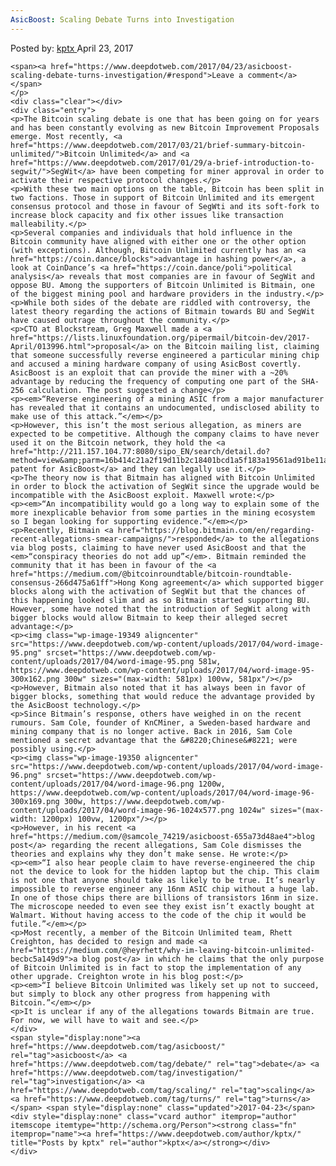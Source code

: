 ```yaml
---
AsicBoost: Scaling Debate Turns into Investigation
---
```

<article class="post-listing post-19342 post type-post status-publish format-standard has-post-thumbnail hentry  tag-asicboost tag-debate tag-investigation tag-scaling tag-turns">
    <div class="post-inner">
        <span>Posted by: <a href="https://www.deepdotweb.com/author/kptx/" title="">kptx </a></span>
    <span>April 23, 2017</span>
    
    <span><a href="https://www.deepdotweb.com/2017/04/23/asicboost-scaling-debate-turns-investigation/#respond">Leave a comment</a></span>
    </p>
    <div class="clear"></div>
    <div class="entry">
    <p>The Bitcoin scaling debate is one that has been going on for years and has been constantly evolving as new Bitcoin Improvement Proposals emerge. Most recently, <a href="https://www.deepdotweb.com/2017/03/21/brief-summary-bitcoin-unlimited/">Bitcoin Unlimited</a> and <a href="https://www.deepdotweb.com/2017/01/29/a-brief-introduction-to-segwit/">SegWit</a> have been competing for miner approval in order to activate their respective protocol changes.</p>
    <p>With these two main options on the table, Bitcoin has been split in two factions. Those in support of Bitcoin Unlimited and its emergent consensus protocol and those in favour of SegWti and its soft-fork to increase block capacity and fix other issues like transaction malleability.</p>
    <p>Several companies and individuals that hold influence in the Bitcoin community have aligned with either one or the other option (with exceptions). Although, Bitcoin Unlimited currently has an <a href="https://coin.dance/blocks">advantage in hashing power</a>, a look at CoinDance’s <a href="https://coin.dance/poli">political analysis</a> reveals that most companies are in favour of SegWit and oppose BU. Among the supporters of Bitcoin Unlimited is Bitmain, one of the biggest mining pool and hardware providers in the industry.</p>
    <p>While both sides of the debate are riddled with controversy, the latest theory regarding the actions of Bitmain towards BU and SegWit have caused outrage throughout the community.</p>
    <p>CTO at Blockstream, Greg Maxwell made a <a href="https://lists.linuxfoundation.org/pipermail/bitcoin-dev/2017-April/013996.html">proposal</a> on the Bitcoin mailing list, claiming that someone successfully reverse engineered a particular mining chip and accused a mining hardware company of using AsicBost covertly. AsicBoost is an exploit that can provide the miner with a ~20% advantage by reducing the frequency of computing one part of the SHA-256 calculation. The post suggested a change</p>
    <p><em>“Reverse engineering of a mining ASIC from a major manufacturer has revealed that it contains an undocumented, undisclosed ability to make use of this attack.”</em></p>
    <p>However, this isn’t the most serious allegation, as miners are expected to be competitive. Although the company claims to have never used it on the Bitcoin network, they hold the <a href="http://211.157.104.77:8080/sipo_EN/search/detail.do?method=view&amp;parm=16b414c21a2f19d11b2c18401bcd1a5f183a19561ad91be11a501c4805792c231f5421b222572195236c20482755275723ca24be2221222525702494250d26c0274025822c3f29092a7c29a02d6d2d6f28fa2ed62bd12c892f482c34330947932f5c2c0a2ac731b9333c316c366534e7318235ee337934f1360837f03747371b371a34e231bf38f13b04390c3e0d3f6f39ea3dc63c573d6d3e683e4c26d918c33ffe3c523c273e354334405c47c545774302408e4423458d47b04688462b46a846c246aa436f47554bcc49784a2d&amp;utm_content=buffer1499b&amp;utm_medium=social&amp;utm_source=twitter.com&amp;utm_campaign=buffer">Chinese patent for AsicBoost</a> and they can legally use it.</p>
    <p>The theory now is that Bitmain has aligned with Bitcoin Unlimited in order to block the activation of SegWit since the upgrade would be incompatible with the AsicBoost exploit. Maxwell wrote:</p>
    <p><em>“An incompatibility would go a long way to explain some of the more inexplicable behavior from some parties in the mining ecosystem so I began looking for supporting evidence.”</em></p>
    <p>Recently, Bitmain <a href="https://blog.bitmain.com/en/regarding-recent-allegations-smear-campaigns/">responded</a> to the allegations via blog posts, claiming to have never used AsicBoost and that the <em>“conspiracy theories do not add up”</em>. Bitmain reminded the community that it has been in favour of the <a href="https://medium.com/@bitcoinroundtable/bitcoin-roundtable-consensus-266d475a61ff">Hong Kong agreement</a> which supported bigger blocks along with the activation of SegWit but that the chances of this happening looked slim and as so Bitmain started supporting BU. However, some have noted that the introduction of SegWit along with bigger blocks would allow Bitmain to keep their alleged secret advantage:</p>
    <p><img class="wp-image-19349 aligncenter" src="https://www.deepdotweb.com/wp-content/uploads/2017/04/word-image-95.png" srcset="https://www.deepdotweb.com/wp-content/uploads/2017/04/word-image-95.png 581w, https://www.deepdotweb.com/wp-content/uploads/2017/04/word-image-95-300x162.png 300w" sizes="(max-width: 581px) 100vw, 581px"/></p>
    <p>However, Bitmain also noted that it has always been in favor of bigger blocks, something that would reduce the advantage provided by the AsicBoost technology.</p>
    <p>Since Bitmain’s response, others have weighed in on the recent rumours. Sam Cole, founder of KnCMiner, a Sweden-based hardware and mining company that is no longer active. Back in 2016, Sam Cole mentioned a secret advantage that the &#8220;Chinese&#8221; were possibly using.</p>
    <p><img class="wp-image-19350 aligncenter" src="https://www.deepdotweb.com/wp-content/uploads/2017/04/word-image-96.png" srcset="https://www.deepdotweb.com/wp-content/uploads/2017/04/word-image-96.png 1200w, https://www.deepdotweb.com/wp-content/uploads/2017/04/word-image-96-300x169.png 300w, https://www.deepdotweb.com/wp-content/uploads/2017/04/word-image-96-1024x577.png 1024w" sizes="(max-width: 1200px) 100vw, 1200px"/></p>
    <p>However, in his recent <a href="https://medium.com/@samcole_74219/asicboost-655a73d48ae4">blog post</a> regarding the recent allegations, Sam Cole dismisses the theories and explains why they don’t make sense. He wrote:</p>
    <p><em>“I also hear people claim to have reverse-engineered the chip not the device to look for the hidden laptop but the chip. This claim is not one that anyone should take as likely to be true. It’s nearly impossible to reverse engineer any 16nm ASIC chip without a huge lab. In one of those chips there are billions of transistors 16nm in size. The microscope needed to even see they exist isn’t exactly bought at Walmart. Without having access to the code of the chip it would be futile.”</em></p>
    <p>Most recently, a member of the Bitcoin Unlimited team, Rhett Creighton, has decided to resign and made <a href="https://medium.com/@heyrhett/why-im-leaving-bitcoin-unlimited-becbc5a149d9">a blog post</a> in which he claims that the only purpose of Bitcoin Unlimited is in fact to stop the implementation of any other upgrade. Creighton wrote in his blog post:</p>
    <p><em>“I believe Bitcoin Unlimited was likely set up not to succeed, but simply to block any other progress from happening with Bitcoin.”</em></p>
    <p>It is unclear if any of the allegations towards Bitmain are true. For now, we will have to wait and see.</p>
    </div>
    <span style="display:none"><a href="https://www.deepdotweb.com/tag/asicboost/" rel="tag">asicboost</a> <a href="https://www.deepdotweb.com/tag/debate/" rel="tag">debate</a> <a href="https://www.deepdotweb.com/tag/investigation/" rel="tag">investigation</a> <a href="https://www.deepdotweb.com/tag/scaling/" rel="tag">scaling</a> <a href="https://www.deepdotweb.com/tag/turns/" rel="tag">turns</a></span> <span style="display:none" class="updated">2017-04-23</span>
    <div style="display:none" class="vcard author" itemprop="author" itemscope itemtype="http://schema.org/Person"><strong class="fn" itemprop="name"><a href="https://www.deepdotweb.com/author/kptx/" title="Posts by kptx" rel="author">kptx</a></strong></div>
    </div>
</article>

